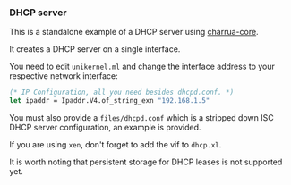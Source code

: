 ### DHCP server

This is a standalone example of a DHCP server using
[charrua-core](http://www.github.com/haesbaert/charrua-core).

It creates a DHCP server on a single interface.

You need to edit `unikernel.ml` and change the interface address to your
respective network interface:

```ocaml
(* IP Configuration, all you need besides dhcpd.conf. *)
let ipaddr = Ipaddr.V4.of_string_exn "192.168.1.5"
```

You must also provide a `files/dhcpd.conf` which is a stripped down ISC DHCP
server configuration, an example is provided.

If you are using `xen`, don't forget to add the vif to `dhcp.xl`.

It is worth noting that persistent storage for DHCP leases is not supported yet.
